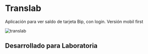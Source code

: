 # Translab

Aplicación para ver saldo de tarjeta Bip, con login. Versión mobil first

![translab](https://user-images.githubusercontent.com/39274775/47225470-8a143200-d394-11e8-888a-74207335959d.png)

## Desarrollado para Laboratoria

